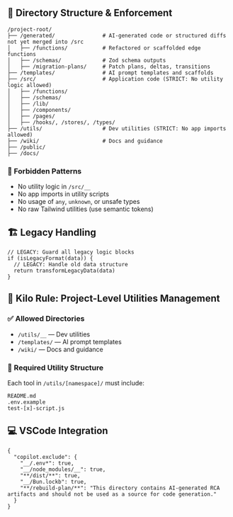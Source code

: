 <!--
@aegisFrameworkVersion: 2.4.0
@intent: Directory structure and enforcement template section
@context: Project organization standards for AI agents
-->

## 📁 Directory Structure & Enforcement

```
/project-root/
├── /generated/               # AI-generated code or structured diffs not yet merged into /src
│   ├── /functions/           # Refactored or scaffolded edge functions
│   ├── /schemas/             # Zod schema outputs
│   ├── /migration-plans/     # Patch plans, deltas, transitions
├── /templates/               # AI prompt templates and scaffolds
├── /src/                     # Application code (STRICT: No utility logic allowed)
│   ├── /functions/
│   ├── /schemas/
│   ├── /lib/
│   ├── /components/
│   ├── /pages/
│   ├── /hooks/, /stores/, /types/
├── /utils/                   # Dev utilities (STRICT: No app imports allowed)
├── /wiki/                    # Docs and guidance
├── /public/
├── /docs/
```

### 🚫 Forbidden Patterns

- No utility logic in `/src/__`
- No app imports in utility scripts
- No usage of `any`, `unknown`, or unsafe types
- No raw Tailwind utilities (use semantic tokens)

## 🏗️ Legacy Handling

```
// LEGACY: Guard all legacy logic blocks
if (isLegacyFormat(data)) {
  // LEGACY: Handle old data structure
  return transformLegacyData(data)
}
```

## 🧰 Kilo Rule: Project-Level Utilities Management

### ✅ Allowed Directories

- `/utils/__` — Dev utilities
- `/templates/` — AI prompt templates
- `/wiki/` — Docs and guidance

### 🧱 Required Utility Structure

Each tool in `/utils/[namespace]/` must include:

```
README.md
.env.example
test-[x]-script.js
```

## 💻 VSCode Integration

```
{
  "copilot.exclude": {
    "__/.env*": true,
    "__/node_modules/__": true,
    "**/dist/**": true,
    "__/Bun.lockb": true,
    "**/rebuild-plan/**": "This directory contains AI-generated RCA artifacts and should not be used as a source for code generation."
  }
}
```
